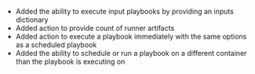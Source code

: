 - Added the ability to execute input playbooks by providing an inputs dictionary
- Added action to provide count of runner artifacts
- Added action to execute a playbook immediately with the same options as a scheduled playbook
- Added the ability to schedule or run a playbook on a different container than the playbook is executing on
